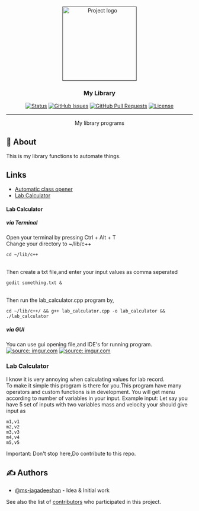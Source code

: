 <p align="center">
  <a href="" rel="noopener">
 <img width=200px height=200px src="https://i.imgur.com/6wj0hh6.jpg" alt="Project logo"></a>
</p>

<h3 align="center">My Library</h3>

<div align="center">

[![Status](https://img.shields.io/badge/status-active-success.svg)]()
[![GitHub Issues](https://img.shields.io/github/issues/ms-jagadeeshan/lib.svg)](https://github.com/ms-jagadeeshan/lib/issues)
[![GitHub Pull Requests](https://img.shields.io/github/issues-pr/ms-jagadeeshan/lib.svg)](https://github.com/ms-jagadeeshan/lib/pulls)
[![License](https://camo.githubusercontent.com/ad9ce5472ad34d6dd6f4e048fa14924db6834c3c49b82715c876517624a7ed0f/68747470733a2f2f696d672e736869656c64732e696f2f62616467652f6c6963656e73652d4343302d626c75652e737667)](/LICENSE)

</div>

---

<p align="center"> My library programs
    <br> 
</p>



## 🧐 About <a name = "about"></a>

This is my library functions to automate things.
## Links
- [Automatic class opener](https://github.com/ms-jagadeeshan/lib/tree/master/class_joiner)
- [Lab Calculator](#lab_calculator)

#### Lab Calculator <a name="lab_calculator"></a>

##### via Terminal
Open your terminal by pressing Ctrl + Alt + T
<br>Change your directory to ~/lib/c++
```
cd ~/lib/c++
```
<br>Then create a txt file,and enter your input values as comma seperated
```
gedit something.txt &
```
<br>Then run the lab_calculator.cpp program by,
```
cd ~/lib/c++/ && g++ lab_calculator.cpp -o lab_calculator && ./lab_calculator
```

##### via GUI

You can use gui opening file,and IDE's for running program.
<a href="https://imgur.com/bXnVw15"><img src="https://i.imgur.com/bXnVw15.png" title="source: imgur.com" /></a>
<a href="https://imgur.com/o7IMmDM"><img src="https://i.imgur.com/o7IMmDM.png" title="source: imgur.com" /></a>


### Lab Calculator
I know it is very annoying when calculating values for lab record.
<br>To make it simple this program is there for you.This program have many operators
and custom functions is in development.
You will get menu according to number of variables in your input.
Example input:
Let say you have 5 set of inputs with two variables mass and velocity
your should give input as
```
m1,v1
m2,v2
m3,v3
m4,v4
m5,v5
```

Important: Don't stop here,Do contribute to this repo.


## ✍️ Authors <a name = "authors"></a>

- [@ms-jagadeeshan](https://github.com/ms-jagadeeshan) - Idea & Initial work

See also the list of [contributors](https://github.com/kylelobo/ms-jagadeeshan/contributors) who participated in this project.
